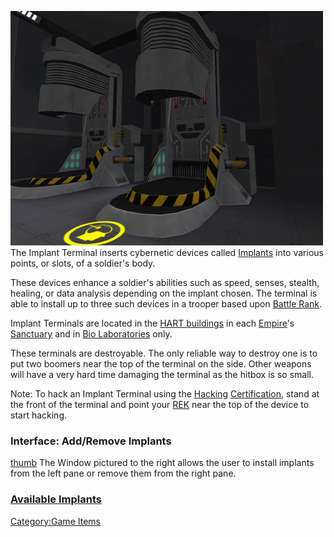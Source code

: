 ![](/images/PSScreenShot0282.jpg "fig:PSScreenShot0282.jpg") The Implant
Terminal inserts cybernetic devices called
[Implants](/Implants "wikilink") into various points, or slots, of a
soldier's body.

These devices enhance a soldier's abilities such as speed, senses,
stealth, healing, or data analysis depending on the implant chosen. The
terminal is able to install up to three such devices in a trooper based
upon [Battle Rank](/Battle_Rank "wikilink").

Implant Terminals are located in the [HART
buildings](/HART_building "wikilink") in each
[Empire](/Empire "wikilink")'s [Sanctuary](/Sanctuary "wikilink") and in
[Bio Laboratories](/Bio_Laboratory "wikilink") only.

These terminals are destroyable. The only reliable way to destroy one is
to put two boomers near the top of the terminal on the side. Other
weapons will have a very hard time damaging the terminal as the hitbox
is so small.

Note: To hack an Implant Terminal using the
[Hacking](<Hacking_(Certification)> "wikilink")
[Certification](/Certification "wikilink"), stand at the front of the
terminal and point your [REK](/REK "wikilink") near the top of the device
to start hacking.

### Interface: Add/Remove Implants

[thumb](/image:Implant_interface.jpg "wikilink") The Window pictured to
the right allows the user to install implants from the left pane or
remove them from the right pane.

### [Available Implants](/Implants "wikilink")

[Category:Game Items](/Category:Game_Items "wikilink")
